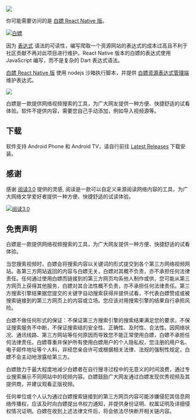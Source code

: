![](https://i.imgur.com/waxVImv.png)

你可能需要访问的是 [白嫖 React Native 版](https://github.com/Humble-Xiang/white-piao)。

[![白嫖](https://website-card-embed-demo.humblex.top/api/screenshot?url=https://github.com/Humble-Xiang/white-piao)](https://github.com/Humble-Xiang/white-piao)

因为 [表达式](https://github.com/Humble-Xiang/expressions) 语法的可读性，编写爬取一个资源网站的表达式的成本过高且不利于社区贡献不再对此项目进行维护。React Native 版本的白嫖的表达式使用 JavaScript 编写，而不是复杂的 Dart 表达式语法。

[白嫖 React Native 版](https://github.com/Humble-Xiang/white-piao) 使用 nodejs 沙箱执行脚本，并提供 [白嫖资源表达式管理端](https://white-piao.humblex.top/) 维护表达式。

![](https://i.imgur.com/waxVImv.png)

白嫖是一款提供网络视频搜索的工具，为广大网友提供一种方便、快捷舒适的试看体验。软件不提供内容，需要您自己手动添加，例如导入视频源等。

## 下载

软件支持 Android Phone 和 Android TV，请自行前往 [Latest Releases](https://github.com/Humble-Xiang/white_piao/releases/latest) 下载安装。

## 感谢

感谢 [阅读3.0](https://github.com/gedoor/legado) 提供的灵感, 阅读是一款可以自定义来源阅读网络内容的工具，为广大网络文学爱好者提供一种方便、快捷舒适的试读体验。

[![阅读3.0](https://website-card-embed-demo.humblex.top/api/screenshot?url=https://github.com/gedoor/legado)](https://github.com/gedoor/legado)

## 免责声明

白嫖是一款提供网络视频搜索的工具，为广大网友提供一种方便、快捷舒适的试看体验。

当您搜索视频时，白嫖会将搜索内容以关键词的形式提交到各个第三方网络视频网站。各第三方网站返回的内容与白嫖无关，白嫖对其概不负责，亦不承担任何法律责任。任何通过使用白嫖而链接到的第三方网页均系他人制作或供，您可能从第三方网页上获得其他服务，白嫖对其合法性概不负责，亦不承担任何法律责任。第三方搜索引擎结果据您提交的关键字自动搜索获得并提供试看，不代表白嫖赞成或被搜索链接到的第三方网页上的内容或立场。您应该对用搜索引擎的结果自行承担风险。

白嫖不做任何形式的保证：不保证第三方搜索引擎的搜索结果满足您的要求，不保证搜索服务不中断，不保证搜索结的安全性、正确性、及时性、合法性。因网络状况、通讯线路、第三方网站等任何原因而导致您不能正常使用白嫖，白嫖不承担任何法律责任。白嫖尊重并保护所有使用白嫖用户的个人隐私权，您注册的用户名、电子邮件地址等个人料，非经您亲自许可或根据相关法律、法规的强制性规定，白嫖不会主动地泄露给第三方。

白嫖致力于最大程度地减少白嫖者在自行搜寻过程中的无意义的时间浪费，通过专业搜索展示不同网站中的视频内容。白嫖鼓励广大网友通过白嫖发现优秀视频及其提供商，并建议观看正版视频。

任何单位或个人认为通过白嫖搜索链接到的第三方网页内容可能涉嫌侵犯其信息网络传播权，应该及时向白嫖提出书权力通知，并提供身份证明、权属证明及详细侵权情况证明。白嫖在收到上述法律文件后，将会依法尽快断开相关链内容。